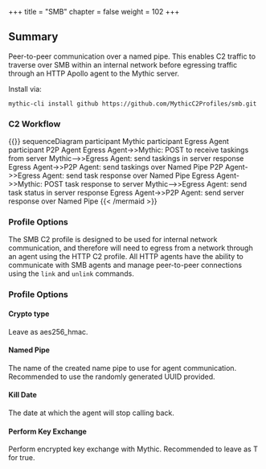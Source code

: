 +++
title = "SMB"
chapter = false
weight = 102
+++

## Summary
Peer-to-peer communication over a named pipe. This enables C2 traffic to traverse over SMB within an internal network before egressing traffic through an HTTP Apollo agent to the Mythic server.

Install via:
```
mythic-cli install github https://github.com/MythicC2Profiles/smb.git
```

### C2 Workflow
{{<mermaid>}}
sequenceDiagram
    participant Mythic
    participant Egress Agent
    participant P2P Agent
    Egress Agent->>Mythic: POST to receive taskings from server
    Mythic-->>Egress Agent: send taskings in server response
    Egress Agent->>P2P Agent: send taskings over Named Pipe
    P2P Agent->>Egress Agent: send task response over Named Pipe 
    Egress Agent->>Mythic: POST task response to server
    Mythic-->>Egress Agent: send task status in server response
    Egress Agent->>P2P Agent: send server response over Named Pipe
{{< /mermaid >}}

### Profile Options
The SMB C2 profile is designed to be used for internal network communication, and therefore will need to egress from a network through an agent using the HTTP C2 profile. All HTTP agents have the ability to communicate with SMB agents and manage peer-to-peer connections using the `link` and `unlink` commands.

### Profile Options
#### Crypto type
Leave as aes256_hmac.

#### Named Pipe
The name of the created name pipe to use for agent communication. Recommended to use the randomly generated UUID provided.

#### Kill Date
The date at which the agent will stop calling back.

#### Perform Key Exchange
Perform encrypted key exchange with Mythic. Recommended to leave as T for true.